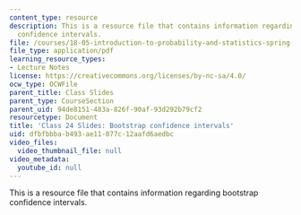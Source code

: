 ```yaml
---
content_type: resource
description: This is a resource file that contains information regarding bootstrap
  confidence intervals.
file: /courses/18-05-introduction-to-probability-and-statistics-spring-2014/dfbfbbbab493ae11077c12aafd6aedbc_MIT18_05S14_class24slides.pdf
file_type: application/pdf
learning_resource_types:
- Lecture Notes
license: https://creativecommons.org/licenses/by-nc-sa/4.0/
ocw_type: OCWFile
parent_title: Class Slides
parent_type: CourseSection
parent_uid: 94de8151-483a-826f-90af-93d292b79cf2
resourcetype: Document
title: 'Class 24 Slides: Bootstrap confidence intervals'
uid: dfbfbbba-b493-ae11-077c-12aafd6aedbc
video_files:
  video_thumbnail_file: null
video_metadata:
  youtube_id: null
---
```

This is a resource file that contains information regarding bootstrap confidence intervals.